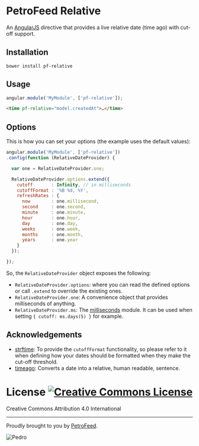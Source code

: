 # PetroFeed Relative
An [AngularJS](https://angularjs.org/) directive that provides a live relative date (time ago) with cut-off support.

## Installation

```
bower install pf-relative
```

## Usage

```javascript
angular.module('MyModule', ['pf-relative']);
```

```html
<time pf-relative="model.createdAt">…</time>
```

## Options

This is how you can set your options (the example uses the default values):

```javascript
angular.module('MyModule', ['pf-relative'])
.config(function (RelativeDateProvider) {

  var one = RelativeDateProvider.one;

  RelativeDateProvider.options.extend({
    cutoff       : Infinity, // in milliseconds
    cutoffFormat : '%B %d, %Y',
    refreshRates : {
      now        : one.millisecond,
      second     : one.second,
      minute     : one.minute,
      hour       : one.hour,
      day        : one.day,
      weeks      : one.week,
      months     : one.month,
      years      : one.year
    }
  });

});
```

So, the `RelativeDateProvider` object exposes the following:

  * `RelativeDateProvider.options`: where you can read the defined options or call `.extend` to override the existing ones.
  * `RelativeDateProvider.one`: A convenience object that provides milliseconds of anything.
  * `RelativeDateProvider.ms`: The [milliseconds](https://github.com/henrikjoreteg/milliseconds) module. It can be used when setting `{ cutoff: ms.days(5) }` for example.

## Acknowledgements

* [strftime](https://github.com/samsonjs/strftime): To provide the `cutoffFormat` functionality, so please refer to it when defining how your dates should be formatted when they make the cut-off threshold.
* [timeago](https://github.com/ecto/node-timeago): Converts a date into a relative, human readable, sentence.

# License [![Creative Commons License](http://i.creativecommons.org/l/by/4.0/80x15.png)](http://creativecommons.org/licenses/by/4.0/)
Creative Commons Attribution 4.0 International

---

Proudly brought to you by [PetroFeed](http://PetroFeed.com).

![Pedro](https://www.petrofeed.com/img/company/pedro.png)
